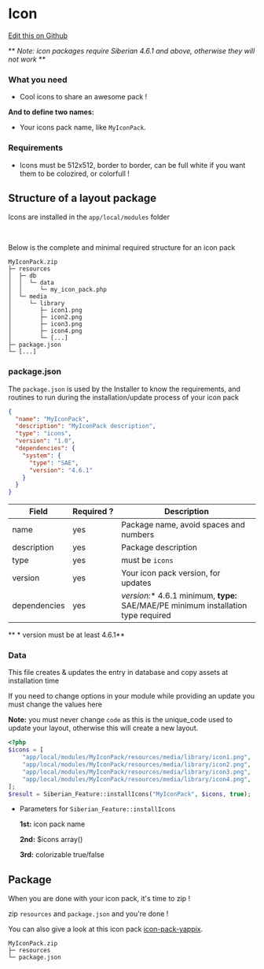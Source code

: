 # Icon

[Edit this on Github](https://github.com/Xtraball/SiberianCMS-Doc/edit/master/docs/customization/icon.md)

** *Note: icon packages require Siberian 4.6.1 and above, otherwise they will not work* **

### What you need

* Cool icons to share an awesome pack !

**And to define two names:**

* Your icons pack name, like `MyIconPack`.

### Requirements

* Icons must be 512x512, border to border, can be full white if you want them to be colozired, or colorfull !

## Structure of a layout package

Icons are installed in the `app/local/modules` folder

&nbsp;

Below is the complete and minimal required structure for an icon pack

```raw
MyIconPack.zip
├─ resources
│  ├─ db
│  │  └─ data
│  │     └─ my_icon_pack.php
│  └─ media
│     └─ library
│        ├─ icon1.png
│        ├─ icon2.png
│        ├─ icon3.png
│        ├─ icon4.png
│        └─ [...]
├─ package.json
└─ [...]
```

### package.json

The `package.json` is used by the Installer to know the requirements, and routines to run during the installation/update process of your icon pack

```json
{
  "name": "MyIconPack",
  "description": "MyIconPack description",
  "type": "icons",
  "version": "1.0",
  "dependencies": {
    "system": {
      "type": "SAE",
      "version": "4.6.1"
    }
  }
}
```

|Field|Required&nbsp;?|Description|
|-----|---------------|-----------|
|name|yes|Package name, avoid spaces and numbers|
|description|yes|Package description|
|type|yes|must be `icons`|
|version|yes|Your icon pack version, for updates|
|dependencies|yes|**version*:** 4.6.1 minimum, **type:** SAE/MAE/PE minimum installation type required|

** * version must be at least 4.6.1**

### Data

This file creates & updates the entry in database and copy assets at installation time

If you need to change options in your module while providing an update you must change the values here

**Note:** you must never change `code` as this is the unique_code used to update your layout, otherwise this will create a new layout.

```php
<?php
$icons = [
    "app/local/modules/MyIconPack/resources/media/library/icon1.png",
    "app/local/modules/MyIconPack/resources/media/library/icon2.png",
    "app/local/modules/MyIconPack/resources/media/library/icon3.png",
    "app/local/modules/MyIconPack/resources/media/library/icon4.png",
];
$result = Siberian_Feature::installIcons("MyIconPack", $icons, true);

```

* Parameters for `Siberian_Feature::installIcons` 

    **1st:**    icon pack name

    **2nd:**    $icons array()

    **3rd:**    colorizable true/false


## Package

When you are done with your icon pack, it's time to zip !

zip `resources` and `package.json` and you're done !

You can also give a look at this icon pack [icon-pack-yappix](https://github.com/Xtraball/icon-pack-yappix).

```raw
MyIconPack.zip
├─ resources
└─ package.json
```
